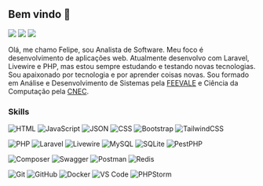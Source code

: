 ## Bem vindo 👋

[![](https://img.shields.io/badge/@felipeArnold-100000?style=flat&logo=github&logoColor=white)](https://github.com/felipeArnold)
[![](https://img.shields.io/badge/@felipeArnold-0077B5?style=flat&logo=linkedin&logoColor=white)](https://www.linkedin.com/in/felipe-w%C3%BCst-arnold-a97325168/)
[![](https://img.shields.io/badge/@felipeArnold-E4405F?style=flat&logo=instagram&logoColor=white)](https://www.instagram.com/felipew.arnold/)

Olá, me chamo Felipe, sou Analista de Software. Meu foco é desenvolvimento de aplicações web. Atualmente desenvolvo com Laravel, Livewire e PHP, mas estou sempre estudando e testando novas tecnologias.
Sou apaixonado por tecnologia e por aprender coisas novas.
Sou formado em Análise e Desenvolvimento de Sistemas pela [FEEVALE](https://www.feevale.br/) e Ciência da Computação pela [CNEC](https://educacaosuperior.cnec.br/).


### Skills

![HTML](https://img.shields.io/badge/HTML5-E34F26?style=flat-square&logo=html5&logoColor=white)
![JavaScript](https://img.shields.io/badge/JavaScript-323330?style=flat-square&logo=javascript&logoColor=F7DF1E)
![JSON](https://img.shields.io/badge/JSON-5E5C5C?style=flat-square&logo=json&logoColor=white)
![CSS](https://img.shields.io/badge/CSS3-1572B6?style=flat-square&logo=css3&logoColor=white)
![Bootstrap](https://img.shields.io/badge/Bootstrap-563D7C?style=flat-square&logo=bootstrap&logoColor=white)
![TailwindCSS](https://img.shields.io/badge/Tailwind_CSS-38B2AC?style=flat-square&logo=tailwind-css&logoColor=white)


![PHP](https://img.shields.io/badge/PHP-777BB4?style=flat-square&logo=php&logoColor=white)
![Laravel](https://img.shields.io/badge/Laravel-FF2D20?style=flat-square&logo=laravel&logoColor=white)
![Livewire](https://img.shields.io/badge/Livewire-FF2D20?style=flat-square&logo=laravel&logoColor=white)
![MySQL](https://img.shields.io/badge/MySQL-4479A1?style=flat-square&logo=mysql&logoColor=white)
![SQLite](https://img.shields.io/badge/SQLite-003B57?style=flat-square&logo=sqlite&logoColor=white)
![PestPHP](https://img.shields.io/badge/PestPHP-8D6748?style=flat-square&logo=php&logoColor=white)


![Composer](https://img.shields.io/badge/Composer-885630?style=flat-square&logo=composer&logoColor=white)
![Swagger](https://img.shields.io/badge/Swagger-85EA2D?style=flat-square&logo=Swagger&logoColor=white)
![Postman](https://img.shields.io/badge/Postman-FF6C37?style=flat-square&logo=Postman&logoColor=white)
![Redis](https://img.shields.io/badge/Redis-%23DD0031.svg?&style=flat-square&logo=redis&logoColor=white)


![Git](https://img.shields.io/badge/-Git-%23F05032?style=flat-square&logo=git&logoColor=%23ffffff)
![GitHub](https://img.shields.io/badge/GitHub-100000?style=flat-square&logo=github&logoColor=white)
![Docker](https://img.shields.io/badge/Docker-2CA5E0?style=flat-square&logo=docker&logoColor=white)
![VS Code](https://img.shields.io/badge/-VSCode-%23007ACC?style=flat-square&logo=visual-studio-code)
![PHPStorm](https://img.shields.io/badge/PHPStorm-000000?style=flat-square&logo=phpstorm&logoColor=white)
